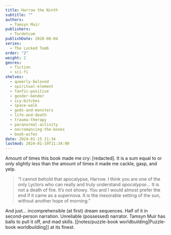 ```yaml
---
title: Harrow the Ninth
subtitle: ""
authors:
  - Tamsyn Muir
publishers:
  - Tordotcom
publishDate: 2020-08-04
series:
  - The Locked Tomb
order: "2"
weight: 2
genres:
  - fiction
  - sci-fi
shelves:
  - queerly-beloved
  - spiritual-element
  - fanfic-positive
  - gender-bender
  - icy-bitches
  - space-walk
  - gods-and-monsters
  - life-and-death
  - trauma-therapy
  - paranormal-activity
  - necromancing-the-bones
  - book-wifes
date: 2024-01-15 11:34
lastmod: 2024-01-19T11:34:00
---
```

Amount of times this book made me cry: \[redacted]. It is a sum equal to or only slightly less than the amount of times it made me cackle, gasp, and yelp.

> “I cannot behold that apocalypse, Harrow. I think you are one of the only Lyctors who can really and truly understand _apocalypse_… It is not a death of fire. It’s not showy. You and I would almost prefer the end if it came as a supernova. It is the inexorable setting of the sun, without another hope of morning.”

And just… incomprehensible (at first) dream sequences. Half of it in second-person narration. Unreliable (possessed) narrator. Tamsyn Muir has balls to pull it off, and mad skills. [[notes/puzzle-book worldbuilding|Puzzle-book worldbuilding]] at its finest.